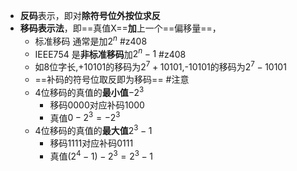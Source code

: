 - **反码**表示，即对**除符号位外按位求反**
- **移码表示法**，即==真值X==**加**上一个==偏移量==，
	- 标准移码 通常是加$2^n$ #z408 
	- IEEE754 是**非标准移码**加$2^n-1$ #z408 
	- 如8位字长,+10101的移码为$2^7+10101$,-10101的移码为$2^7-10101$
	- ==补码的符号位取反即为移码== #注意
	- 4位移码的真值的**最小值**$-2^3$
		- 移码0000对应补码1000
		- 真值$0-2^3=-2^3$
	- 4位移码的真值的**最大值**$2^3-1$
		- 移码1111对应补码0111
		- 真值$(2^4-1)-2^3=2^3-1$
